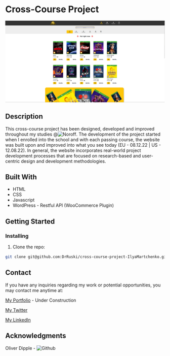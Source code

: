 # Cross-Course Project

![image](images/Cross-Course-Project.png)


## Description

This cross-course project has been designed, developed and improved throughout my studies @![Noroff](https://www.noroff.no/en/).
The development of the project started when I enrolled into the school and with each passing course, the website was built upon and improved into what you see today (EU - 08.12.22 | US - 12.08.22).
In general, the website incorporates real-world project development processes that are focused on research-based and user-centric design and development methodologies.


## Built With

- HTML
- CSS
- Javascript
- WordPress - Restful API (WooCommerce Plugin)

## Getting Started

### Installing

1. Clone the repo:

```bash
git clone git@github.com:DrRuski/cross-course-project-IlyaMartchenko.git
```


## Contact

If you have any inquiries regarding my work or potential opportunities, you may contact me anytime at:

[My Portfolio](imdev.no) - Under Construction

[My Twitter](https://twitter.com/IlyaMartchenko)

[My LinkedIn](https://www.linkedin.com/in/ilya-martchenko/)


## Acknowledgments

Oliver Dipple - ![Github](https://github.com/fermain)
